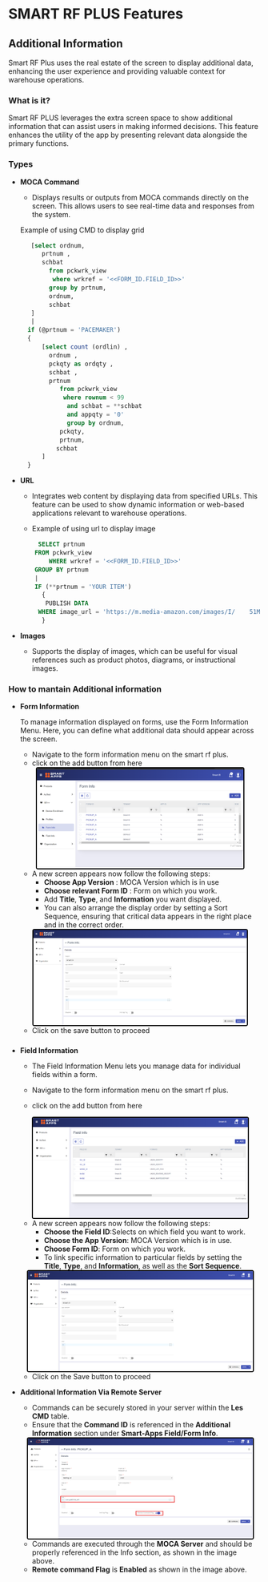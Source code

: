 # SMART RF PLUS Features


## **Additional Information**

Smart RF Plus uses the  real estate of the screen to display 
additional data, enhancing the user experience and providing valuable context for warehouse operations.

### **What is it?**

Smart RF PLUS leverages the extra screen space to show additional information that can assist users in making informed decisions. This feature enhances the utility of the app by presenting relevant data alongside the primary functions.

### **Types**

- **MOCA Command**
  - Displays results or outputs from MOCA commands directly on the screen. This allows users to see real-time data and responses from the system.

  Example of using CMD to display grid

  ```sql
     [select ordnum, 
        prtnum , 
        schbat 
          from pckwrk_view 
           where wrkref = '<<FORM_ID.FIELD_ID>>'
          group by prtnum, 
          ordnum, 
          schbat 
     ] 
     |
    if (@prtnum = 'PACEMAKER')
    {
        [select count (ordlin) , 
          ordnum , 
          pckqty as ordqty , 
          schbat , 
          prtnum 
             from pckwrk_view 
              where rownum < 99 
               and schbat = **schbat 
               and appqty = '0' 
               group by ordnum,
             pckqty,
             prtnum,
            schbat
        ]
    }


- **URL**
  - Integrates web content by displaying data from specified URLs. This feature can be used to show dynamic information or web-based applications relevant to warehouse operations.

  - Example of using url to display image 
  ```sql 
       SELECT prtnum 
      FROM pckwrk_view 
          WHERE wrkref = '<<FORM_ID.FIELD_ID>>' 
      GROUP BY prtnum 
      |
      IF (**prtnum = 'YOUR ITEM')
        {
         PUBLISH DATA 
       WHERE image_url = 'https://m.media-amazon.com/images/I/    51MJdhzJ5oL._AC_.jpg' 
        }
  
   ```

- **Images**
  - Supports the display of images, which can be useful for visual references such as product photos, diagrams, or instructional images.

### **How to mantain Additional information** 
- **Form Information**
  
   To manage information displayed on forms, use the Form Information Menu. Here, you can define what additional data should appear across the screen.

  - Navigate to the form information menu  on the smart rf plus.
  - click on the add button from here  

  <div style="text-align: center;">
  <img src="./attachments/additional information/Form_info.png" 
       alt="undirectedmenu" 
       style="height: 200px; margin: auto; display: block; cursor: zoom-in; 
              border: 2px solid #000000; border-radius: 4px;" 
       onclick="this.style.height='400px'; this.style.cursor='zoom-out';" 
       ondblclick="this.style.height='200px'; this.style.cursor='zoom-in';">
  </div>



  - A new screen appears now follow the following steps: 
    - **Choose App Version** : MOCA Version which is in use
    - **Choose relevant Form ID** : Form on which you work.
    - Add **Title**, **Type**, and **Information** you want displayed.
    - You can also arrange the display order by setting a Sort Sequence, ensuring that critical data appears in the right place and in the correct order.
 
  <div style="text-align: center;">
  <img src="./attachments/additional information/Form_info_dtl.png" 
       alt="undirectedmenu" 
       style="height: 190px; margin: auto; display: block; cursor: zoom-in; 
              border: 2px solid #000000; border-radius: 4px;" 
       onclick="this.style.height='400px'; this.style.cursor='zoom-out';" 
       ondblclick="this.style.height='200px'; this.style.cursor='zoom-in';">
  </div>
  
  - Click on the save button to proceed
### 
- **Field Information**
  - The Field Information Menu lets you manage data for individual fields within a form.

  - Navigate to the form information menu  on the smart rf plus.
  - click on the add button from here 
  
  <div style="text-align: center;">
  <img src="./attachments/additional information/Field_infoi.png" 
       alt="undirectedmenu" 
       style="height: 200px; margin: auto; display: block; cursor: zoom-in; 
              border: 2px solid #000000; border-radius: 4px;" 
       onclick="this.style.height='400px'; this.style.cursor='zoom-out';" 
       ondblclick="this.style.height='200px'; this.style.cursor='zoom-in';">
  </div>

   
  - A new screen appears now follow the following steps:
    - **Choose the Field ID**:Selects on which field you want to work.
    - **Choose the App Version**: MOCA Version which is in use.
    - **Choose Form ID**: Form on which you work.
    - To link specific information to particular fields by setting the **Title**, **Type**, and **Information**, as well as the **Sort Sequence**.

  <div style="text-align: center;">
  <img src="./attachments/additional information/Form_info_dtl.png" 
       alt="undirectedmenu" 
       style="height: 200px; margin: auto; display: block; cursor: zoom-in; 
              border: 2px solid #000000; border-radius: 4px;" 
       onclick="this.style.height='400px'; this.style.cursor='zoom-out';" 
       ondblclick="this.style.height='200px'; this.style.cursor='zoom-in';">
  </div>
  
  - Click on the Save button to proceed


- **Additional Information Via Remote Server**
  - Commands can be securely stored in your server within the **Les CMD** table.
  - Ensure that the **Command ID** is referenced in the **Additional Information** section under **Smart-Apps Field/Form Info**.
  
  <div style="text-align: center;">
  <img src="./attachments/additional information/Additionalinforemoteserver.png" 
       alt="undirectedmenu" 
       style="height: 200px; width:450px; margin: auto; display: block; cursor: zoom-in; 
              border: 2px solid #000000; border-radius: 4px;" 
       onclick="this.style.height='400px'; this.style.cursor='zoom-out';" 
       ondblclick="this.style.height='200px'; this.style.cursor='zoom-in';">
  </div>

  - Commands are executed through the **MOCA Server** and should be properly referenced in the Info section, as shown in the image above.
  - **Remote command Flag** is **Enabled** as shown in the image above.







